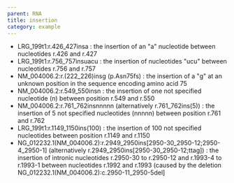 ```yaml
---
parent: RNA
title: insertion
category: example
---
```


*	LRG\_199t1:r.426\_427insa
	:	the insertion of an "a" nucleotide between nucleotides r.426 and r.427 
*	LRG\_199t1:r.756\_757insuacu
	:	the insertion of nucleotides "ucu" between nucleotides r.756 and r.757
*	NM\_004006.2:r.(222\_226)insg (p.Asn75fs)
	:	the insertion of a "g" at an unknown position in the sequence encoding amino acid 75
*	NM\_004006.2:r.549\_550insn 
	:	the insertion of one not specified nucleotide (n) between position r.549 and r.550
*	NM\_004006.2:r.761\_762insnnnnn (alternatively r.761\_762ins(5))
	: the insertion of 5 not specified nucleotides (nnnnn) between position r.761 and r.762
*	LRG\_199t1:r.1149\_1150ins(100)
	:	the insertion of 100 not specified nucleotides between position r.1149 and r.1150
*	NG\_012232.1(NM\_004006.2):r.2949\_2950ins[2950-30\_2950-12;2950-4\_2950-1] (alternatively r.2949\_2950ins[2950-30\_2950-12;ttag])
	: 	the insertion of intronic nucleotides r.2950-30 to r.2950-12 and r.1993-4 to r.1993-1 between nucleotides r.1992 and r.1993 (caused by the deletion NG\_012232.1(NM\_004006.2):c.2950-11\_2950-5del]
